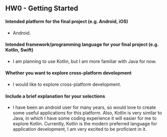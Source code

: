 ## HW0 - Getting Started

#### Intended platform for the final project (e.g. Android, iOS)

- Android.

#### Intended framework/programming language for your final project (e.g. Kotlin, Swift)

- I am planning to use Kotlin, but I am more familiar with Java for now.

#### Whether you want to explore cross-platform development

- I would like to explore cross-platform development.

#### Include a brief explanation for your selections

- I have been an android user for many years, so would love to create some useful applications for this platform. Also, Kotlin is very similar to Java, in which I have some coding experience it will easier for me to explore Kotlin. Currently, Kotlin is the modern preferred language for application development, I am very excited to be proficient in it.
